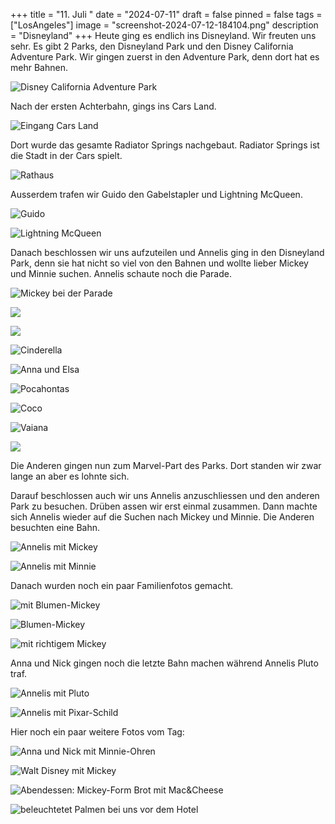 +++
title = "11. Juli "
date = "2024-07-11"
draft = false
pinned = false
tags = ["LosAngeles"]
image = "screenshot-2024-07-12-184104.png"
description = "Disneyland"
+++
Heute ging es endlich ins Disneyland. Wir freuten uns sehr. Es gibt 2 Parks, den Disneyland Park und den Disney California Adventure Park. Wir gingen zuerst in den Adventure Park, denn dort hat es mehr Bahnen.

![Disney California Adventure Park](screenshot-2024-07-12-185446.png)

Nach der ersten Achterbahn, gings ins Cars Land. 

![ Eingang Cars Land](screenshot-2024-07-12-185519.png)

Dort wurde das gesamte Radiator Springs nachgebaut. Radiator Springs ist die Stadt in der Cars spielt. 

![Rathaus](screenshot-2024-07-12-182544.png)

Ausserdem trafen wir Guido den Gabelstapler und Lightning McQueen. 

![Guido](screenshot-2024-07-12-182603.png)

![Lightning McQueen](screenshot-2024-07-12-185501.png)

Danach beschlossen wir uns aufzuteilen und Annelis ging in den Disneyland Park, denn sie hat nicht so viel von den Bahnen und wollte lieber Mickey und Minnie suchen. Annelis schaute noch die Parade. 

![Mickey bei der Parade](screenshot-2024-07-12-185440.png)

![](screenshot-2024-07-12-193743.png)

![](screenshot-2024-07-12-193800.png)

![Cinderella](screenshot-2024-07-12-193955.png)

![Anna und Elsa](screenshot-2024-07-12-193937.png)

![Pocahontas](screenshot-2024-07-12-194011.png)

![Coco](screenshot-2024-07-12-193922.png)

![Vaiana](screenshot-2024-07-12-193857.png)

![](screenshot-2024-07-12-193842.png)

Die Anderen gingen nun zum Marvel-Part des Parks. Dort standen wir zwar lange an aber es lohnte sich. 

Darauf beschlossen auch wir uns Annelis anzuschliessen und den anderen Park zu besuchen. Drüben assen wir erst einmal zusammen. Dann machte sich Annelis wieder auf die Suchen nach Mickey und Minnie. Die Anderen besuchten eine Bahn. 

![Annelis mit Mickey](screenshot-2024-07-12-183324.png)

![Annelis mit Minnie](screenshot-2024-07-12-183250.png)

Danach wurden noch ein paar Familienfotos gemacht. 

![mit Blumen-Mickey](screenshot-2024-07-12-184027.png)

![Blumen-Mickey](screenshot-2024-07-12-184018.png)



![mit richtigem Mickey](screenshot-2024-07-12-184104.png)

Anna und Nick gingen noch die letzte Bahn machen während Annelis Pluto traf. 

![Annelis mit Pluto](screenshot-2024-07-12-185510.png)

![Annelis mit Pixar-Schild](screenshot-2024-07-12-183629.png)

Hier noch ein paar weitere Fotos vom Tag: 

![Anna und Nick mit Minnie-Ohren](screenshot-2024-07-12-183700.png)

![Walt Disney mit Mickey](screenshot-2024-07-12-182522.png)

![Abendessen: Mickey-Form Brot mit Mac&Cheese](screenshot-2024-07-12-183402.png)

![beleuchtetet Palmen bei uns vor dem Hotel ](screenshot-2024-07-12-185455.png)